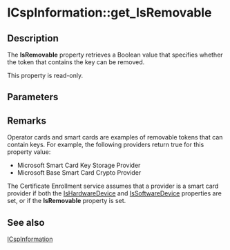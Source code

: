 # ICspInformation::get_IsRemovable

## Description

The **IsRemovable** property retrieves a Boolean value that specifies whether the token that contains the key can be removed.

This property is read-only.

## Parameters

## Remarks

Operator cards and smart cards are examples of removable tokens that can contain keys. For example, the following providers return true for this property value:

* Microsoft Smart Card Key Storage Provider
* Microsoft Base Smart Card Crypto Provider

The Certificate Enrollment service assumes that a provider is a smart card provider if both the [IsHardwareDevice](https://learn.microsoft.com/windows/desktop/api/certenroll/nf-certenroll-icspinformation-get_ishardwaredevice) and [IsSoftwareDevice](https://learn.microsoft.com/windows/desktop/api/certenroll/nf-certenroll-icspinformation-get_issoftwaredevice) properties are set, or if the **IsRemovable** property is set.

## See also

[ICspInformation](https://learn.microsoft.com/windows/desktop/api/certenroll/nn-certenroll-icspinformation)